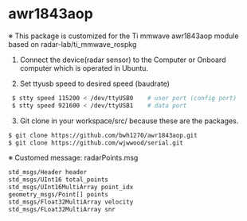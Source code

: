 # awr1843aop

※ This package is customized for the Ti mmwave awr1843aop module based on radar-lab/ti_mmwave_rospkg


1. Connect the device(radar sensor) to the Computer or Onboard computer which is operated in Ubuntu.

 
2. Set ttyusb speed to desired speed (baudrate)
```bash
 $ stty speed 115200 < /dev/ttyUSB0    # user port (config port)
 $ stty speed 921600 < /dev/ttyUSB1    # data port
 ```


3. Git clone in your workspace/src/ because these are the packages.
```bash
$ git clone https://github.com/bwh1270/awr1843aop.git
$ git clone https://github.com/wjwwood/serial.git
```

※ Customed message: radarPoints.msg
```bash
std_msgs/Header header
std_msgs/UInt16 total_points
std_msgs/UInt16MultiArray point_idx
geometry_msgs/Point[] points
std_msgs/Float32MultiArray velocity
std_msgs/FLoat32MultiArray snr
```
